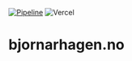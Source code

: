 [![Pipeline](https://github.com/bjornarhagen/bjornarhagen.no/actions/workflows/main.yml/badge.svg)](https://github.com/bjornarhagen/bjornarhagen.no/actions/workflows/main.yml) ![Vercel](https://therealsujitk-vercel-badge.vercel.app/?app=bjornarhagen-no)

# bjornarhagen.no
